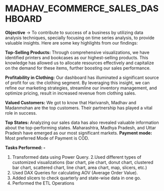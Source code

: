# MADHAV_ECOMMERCE_SALES_DASHBOARD 
**Objective** -> To contribute to success of a business by utilizing data analysis techniques, specially focusing on time series analysis, to provide valuable insights.
Here are some key highlights from our findings:

**Top-Selling Products:** Through comprehensive visualizations, we have identified printers and bookcases as our highest-selling products. This knowledge has allowed us to allocate resources effectively and capitalize on the demand for these items, further boosting our sales performance.

**Profitability in Clothing:** Our dashboard has illuminated a significant source of profit for us: the clothing segment. By leveraging this insight, we can refine our marketing strategies, streamline our inventory management, and optimize pricing, result in increased revenue from clothing sales.

**Valued Customers:** We got to know that Harivansh, Madhav and Madanmohan are the top customers. Their partnership has played a vital role in success.

**Top States:** Analyzing our sales data has also revealed valuable information about the top-performing states. Maharashtra, Madhya Pradesh, and Uttar Pradesh have emerged as our most significant markets.
**Payment mode:** Most preferred Mode of Payment is COD.

**Tasks Performed: -**

1. Transformed data using Power Query.
2.Used different types of customized visualizations (bar chart, pie chart, donut chart, clustered bar chart, scattered chart, line chart, area chart, map, slicers, etc.)
3. Used DAX Queries for calculating AOV (Average Order Value).
4. Added slicers to check quarterly and state-wise
data in one go.
5. Performed the ETL Operations
